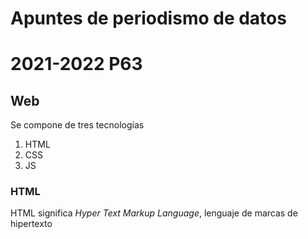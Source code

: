 # Apuntes de periodismo de datos
# 2021-2022 P63
## Web
Se compone de tres tecnologías
1. HTML
2. CSS
3. JS
### HTML
HTML significa *Hyper Text Markup Language*, lenguaje de marcas de hipertexto
